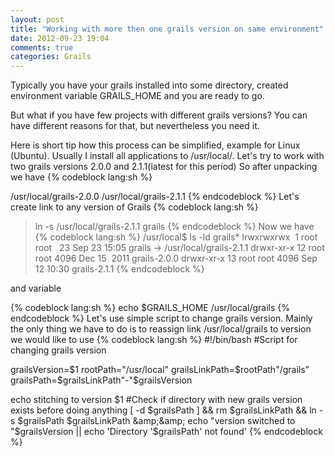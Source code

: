 ```yaml
---
layout: post
title: "Working with more then one grails version on same environment"
date: 2012-09-23 19:04
comments: true
categories: Grails
---
```


Typically you have your grails installed into some directory, created environment variable GRAILS_HOME and you are ready to go.

But what if you have few projects with different grails versions? You can have different reasons for that, but nevertheless you need it.

Here is short tip how this process can be simplified, example for Linux (Ubuntu).
Usually I install all applications to /usr/local/. Let's try to work with two grails versions 2.0.0 and 2.1.1(latest for this period)
So after unpacking we have
{% codeblock lang:sh %}

/usr/local/grails-2.0.0
/usr/local/grails-2.1.1
{% endcodeblock %}
Let's create link to any version of Grails
{% codeblock lang:sh %}
>ln -s /usr/local/grails-2.1.1 grails
{% endcodeblock %}
Now we have
{% codeblock lang:sh %}
/usr/local$ ls -ld grails*
lrwxrwxrwx &nbsp;1 root root &nbsp; 23 Sep 23 15:05 grails -&gt; /usr/local/grails-2.1.1
drwxr-xr-x 12 root root 4096 Dec 15 &nbsp;2011 grails-2.0.0
drwxr-xr-x 13 root root 4096 Sep 12 10:30 grails-2.1.1
{% endcodeblock %}

and variable

{% codeblock lang:sh %}
echo $GRAILS_HOME
/usr/local/grails
{% endcodeblock %}
Let's use simple script to change grails version. Mainly the only thing we have to do is to reassign link /usr/local/grails to version we would like to use
{% codeblock lang:sh %}
#!/bin/bash
#Script for changing grails version

grailsVersion=$1
rootPath="/usr/local"
grailsLinkPath=$rootPath"/grails"
grailsPath=$grailsLinkPath"-"$grailsVersion

echo stitching to version $1
#Check if directory with new grails version exists before doing anything
[ -d $grailsPath ] &amp;&amp; rm $grailsLinkPath &amp;&amp; ln -s $grailsPath $grailsLinkPath &amp;&amp; echo "version switched to "$grailsVersion || echo 'Directory '$grailsPath' not found'
{% endcodeblock %}

